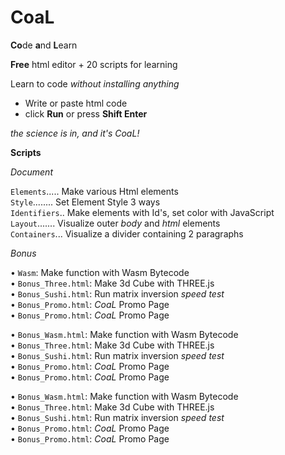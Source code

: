# CoaL
**Co**de **a**nd **L**earn

**Free** html editor + 20 scripts for learning

Learn to code *without installing anything*
* Write or paste html code
* click **Run** or press **Shift Enter**

*the science is in, and it's CoaL!*

**Scripts**

*Document*

`Elements`..... Make various Html elements <br>
`Style`........ Set Element Style 3 ways <br>
`Identifiers`.. Make elements with Id's, set color with JavaScript <br>
`Layout`....... Visualize outer *body* and *html* elements <br>
`Containers`... Visualize a divider containing 2 paragraphs <br>

*Bonus*

&bullet; `Wasm`:   Make function with Wasm Bytecode <br>
&bullet; `Bonus_Three.html`:  Make 3d Cube with THREE.js <br>
&bullet; `Bonus_Sushi.html`:  Run matrix inversion *speed test* <br>
&bullet; `Bonus_Promo.html`:  *CoaL* Promo Page <br>
&bullet; `Bonus_Promo.html`:  *CoaL* Promo Page <br>

&bullet; `Bonus_Wasm.html`:   Make function with Wasm Bytecode <br>
&bullet; `Bonus_Three.html`:  Make 3d Cube with THREE.js <br>
&bullet; `Bonus_Sushi.html`:  Run matrix inversion *speed test* <br>
&bullet; `Bonus_Promo.html`:  *CoaL* Promo Page <br>
&bullet; `Bonus_Promo.html`:  *CoaL* Promo Page <br>

&bullet; `Bonus_Wasm.html`:   Make function with Wasm Bytecode <br>
&bullet; `Bonus_Three.html`:  Make 3d Cube with THREE.js <br>
&bullet; `Bonus_Sushi.html`:  Run matrix inversion *speed test* <br>
&bullet; `Bonus_Promo.html`:  *CoaL* Promo Page <br>
&bullet; `Bonus_Promo.html`:  *CoaL* Promo Page <br>
